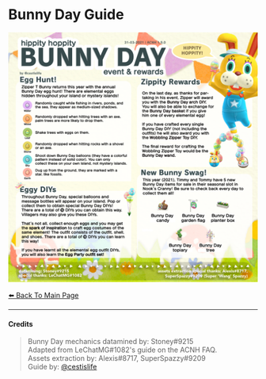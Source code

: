 # Bunny Day Guide

[![Bunny Day](/img/bunnyday.png)](/img/bunnyday.png)

[⬅️ Back To Main Page](https://cestislife.github.io)

***

#### Credits
> Bunny Day mechanics datamined by: Stoney#9215   
> Adapted from LeChatMG#1082's guide on the ACNH FAQ.     
> Assets extraction by: Alexis#8717, SuperSpazzy#9209    
> Guide by: [@cestislife](https://twitter.com/cestislife)
